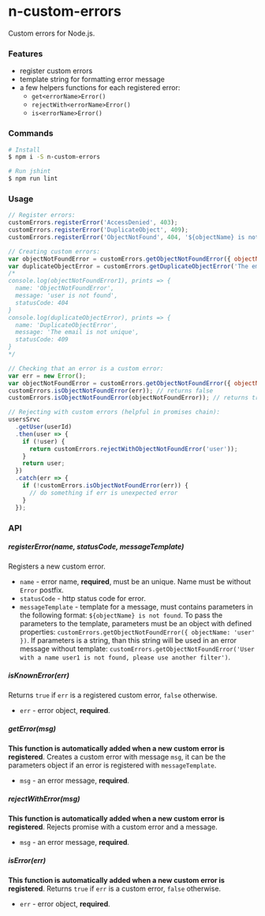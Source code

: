# n-custom-errors
Custom errors for Node.js.

### Features
- register custom errors
- template string for formatting error message
- a few helpers functions for each registered error:
  - `get<errorName>Error()`
  - `rejectWith<errorName>Error()`
  - `is<errorName>Error()`

### Commands

```sh
# Install
$ npm i -S n-custom-errors

# Run jshint
$ npm run lint
```

### Usage

```js
// Register errors:
customErrors.registerError('AccessDenied', 403);
customErrors.registerError('DuplicateObject', 409);
customErrors.registerError('ObjectNotFound', 404, '${objectName} is not found');

// Creating custom errors:
var objectNotFoundError = customErrors.getObjectNotFoundError({ objectName: 'user' });
var duplicateObjectError = customErrors.getDuplicateObjectError('The email is not unique');
/*
console.log(objectNotFoundError1), prints => {
  name: 'ObjectNotFoundError',
  message: 'user is not found',
  statusCode: 404
}
console.log(duplicateObjectError), prints => {
  name: 'DuplicateObjectError',
  message: 'The email is not unique',
  statusCode: 409
}
*/

// Checking that an error is a custom error:
var err = new Error();
var objectNotFoundError = customErrors.getObjectNotFoundError({ objectName: 'user' });
customErrors.isObjectNotFoundError(err)); // returns false
customErrors.isObjectNotFoundError(objectNotFoundError)); // returns true

// Rejecting with custom errors (helpful in promises chain):
usersSrvc
  .getUser(userId)
  .then(user => {
    if (!user) {
      return customErrors.rejectWithObjectNotFoundError('user'));
    }
    return user;
  })
  .catch(err => {
    if (!customErrors.isObjectNotFoundError(err)) {
      // do something if err is unexpected error
    }
  });
```


### API

##### registerError(name, statusCode, messageTemplate)
Registers a new custom error.

- `name` - error name, **required**, must be an unique. Name must be without `Error` postfix.
- `statusCode` - http status code for error.
- `messageTemplate` - template for a message, must contains parameters in the following format: `${objectName} is not found`. To pass the parameters to the template, parameters must be an object with defined properties: `customErrors.getObjectNotFoundError({ objectName: 'user' })`. If parameters is a string, than this string will be used in an error message without template: `customErrors.getObjectNotFoundError('User with a name user1 is not found, please use another filter')`.

##### isKnownError(err) 
Returns `true` if `err` is a registered custom error, `false` otherwise.

- `err` - error object, **required**.

##### get<errorName>Error(msg)
**This function is automatically added when a new custom error is registered**. Creates a custom error with message `msg`, it can be the parameters object if an error is registered with `messageTemplate`.

- `msg` - an error message, **required**.

##### rejectWith<errorName>Error(msg)
**This function is automatically added when a new custom error is registered**. Rejects promise with a custom error and a message.

- `msg` - an error message, **required**.

##### is<errorName>Error(err)
**This function is automatically added when a new custom error is registered**. Returns `true` if `err` is a custom error, `false` otherwise.

- `err` - error object, **required**.
